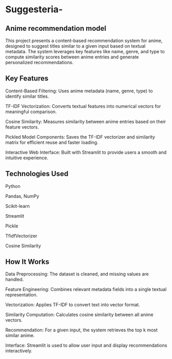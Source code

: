 # Suggesteria-
## Anime recommendation model

This project presents a content-based recommendation system for anime, designed to suggest titles similar to a given input based on textual metadata. The system leverages key features like name, genre, and type to compute similarity scores between anime entries and generate personalized recommendations.

## Key Features

Content-Based Filtering: Uses anime metadata (name, genre, type) to identify similar titles.

TF-IDF Vectorization: Converts textual features into numerical vectors for meaningful comparison.

Cosine Similarity: Measures similarity between anime entries based on their feature vectors.

Pickled Model Components: Saves the TF-IDF vectorizer and similarity matrix for efficient reuse and faster loading.

Interactive Web Interface: Built with Streamlit to provide users a smooth and intuitive experience.

## Technologies Used

Python

Pandas, NumPy

Scikit-learn

Streamlit

Pickle

TfidfVectorizer

Cosine Similarity

## How It Works

Data Preprocessing: The dataset is cleaned, and missing values are handled.

Feature Engineering: Combines relevant metadata fields into a single textual representation.

Vectorization: Applies TF-IDF to convert text into vector format.

Similarity Computation: Calculates cosine similarity between all anime vectors.

Recommendation: For a given input, the system retrieves the top k most similar anime.

Interface: Streamlit is used to allow user input and display recommendations interactively.
